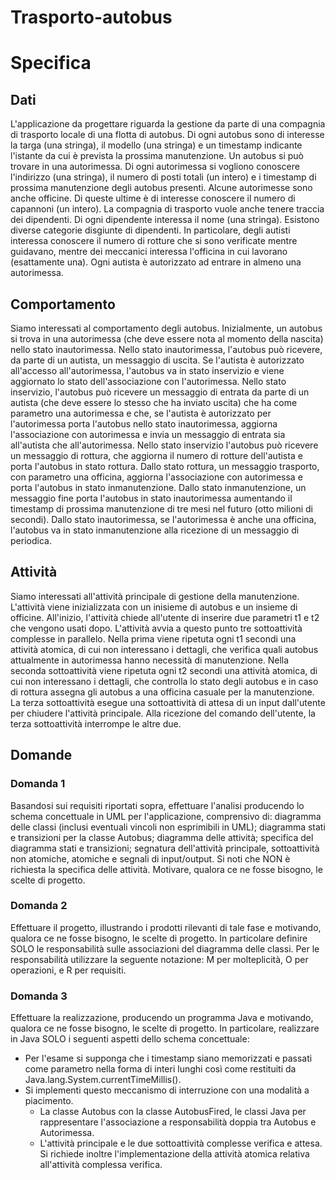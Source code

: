 # Trasporto-autobus
# Specifica
## Dati
L'applicazione da progettare riguarda la gestione da parte di una compagnia di trasporto locale di una flotta di autobus. Di ogni autobus sono di interesse la targa (una stringa), il modello (una stringa) e un timestamp indicante l'istante da cui è prevista la prossima manutenzione. Un autobus si può trovare in una autorimessa. Di ogni autorimessa si vogliono conoscere l'indirizzo (una stringa), il numero di posti totali (un intero) e i timestamp di prossima manutenzione degli autobus presenti. Alcune autorimesse sono anche officine. Di queste ultime è di interesse conoscere il numero di capannoni (un intero). La compagnia di trasporto vuole anche tenere traccia dei dipendenti. Di ogni dipendente interessa il nome (una stringa). Esistono diverse categorie disgiunte di dipendenti. In particolare, degli autisti interessa conoscere il numero di rotture che si sono verificate mentre guidavano, mentre dei meccanici interessa l'officina in cui lavorano (esattamente una). Ogni autista è autorizzato ad entrare in almeno una autorimessa.
## Comportamento
Siamo interessati al comportamento degli autobus. Inizialmente, un autobus si trova in una autorimessa (che deve essere nota al momento della nascita) nello stato inautorimessa. Nello stato inautorimessa, l'autobus può ricevere, da parte di un autista, un messaggio di uscita. Se l'autista è autorizzato all'accesso all'autorimessa, l'autobus va in stato inservizio e viene aggiornato lo stato dell'associazione con l'autorimessa. Nello stato inservizio, l'autobus può ricevere un messaggio di entrata da parte di un autista (che deve essere lo stesso che ha inviato uscita) che ha come parametro una autorimessa e che, se l'autista è autorizzato per l'autorimessa porta l'autobus nello stato inautorimessa, aggiorna l'associazione con autorimessa e invia un messaggio di entrata sia all'autista che all'autorimessa. Nello stato inservizio l'autobus può ricevere un messaggio di rottura, che aggiorna il numero di rotture dell'autista e porta l'autobus in stato rottura. Dallo stato rottura, un messaggio trasporto, con parametro una officina, aggiorna l'associazione con autorimessa e porta l'autobus in stato inmanutenzione. Dallo stato inmanutenzione, un messaggio fine porta l'autobus in stato inautorimessa aumentando il timestamp di prossima manutenzione di tre mesi nel futuro (otto milioni di secondi). Dallo stato inautorimessa, se l'autorimessa è anche una officina, l'autobus va in stato inmanutenzione alla ricezione di un messaggio di periodica.
## Attività
Siamo interessati all'attività principale di gestione della manutenzione. L'attività viene inizializzata con un inisieme di autobus e un insieme di officine. All'inizio, l'attività chiede all'utente di inserire due parametri t1 e t2 che vengono usati dopo. L'attività avvia a questo punto tre sottoattività complesse in parallelo. Nella prima viene ripetuta ogni t1 secondi una attività atomica, di cui non interessano i dettagli, che verifica quali autobus attualmente in autorimessa hanno necessità di manutenzione. Nella seconda sottoattività viene ripetuta ogni t2 secondi una attività atomica, di cui non interessano i dettagli, che controlla lo stato degli autobus e in caso di rottura assegna gli autobus a una officina casuale per la manutenzione. La terza sottoattività esegue una sottoattività di attesa di un input dall'utente per chiudere l'attività principale. Alla ricezione del comando dell'utente, la terza sottoattività interrompe le altre due.
## Domande
### Domanda 1
Basandosi sui requisiti riportati sopra, effettuare l'analisi producendo lo schema concettuale in UML per l'applicazione, comprensivo di: diagramma delle classi (inclusi eventuali vincoli non esprimibili in UML); diagramma stati e transizioni per la classe Autobus; diagramma delle attività; specifica del diagramma stati e transizioni; segnatura dell'attività principale, sottoattività non atomiche, atomiche e segnali di input/output. Si noti che NON è richiesta la specifica delle attività. Motivare, qualora ce ne fosse bisogno, le scelte di progetto.
### Domanda 2
Effettuare il progetto, illustrando i prodotti rilevanti di tale fase e motivando, qualora ce ne fosse bisogno, le scelte di progetto. In particolare definire SOLO le responsabilità sulle associazioni del diagramma delle classi. Per le responsabilità utilizzare la seguente notazione: M per molteplicità, O per operazioni, e R per requisiti.
### Domanda 3
Effettuare la realizzazione, producendo un programma Java e motivando, qualora ce ne fosse bisogno, le scelte di progetto. In particolare, realizzare in Java SOLO i seguenti aspetti dello schema concettuale:
- Per l'esame si supponga che i timestamp siano memorizzati e passati come parametro nella forma di interi lunghi così come restituiti da Java.lang.System.currentTimeMillis().
- Si implementi questo meccanismo di interruzione con una modalità a piacimento.
  - La classe Autobus con la classe AutobusFired, le classi Java per rappresentare l'associazione a responsabilità doppia tra Autobus e Autorimessa.
  - L'attività principale e le due sottoattività complesse verifica e attesa. Si richiede inoltre
    l'implementazione della attività atomica relativa all'attività complessa verifica.
 
